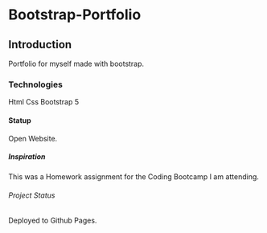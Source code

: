 # Bootstrap-Portfolio


## Introduction

Portfolio for myself made with bootstrap.

### Technologies
Html
Css
Bootstrap 5

#### Statup

Open Website.

##### Inspiration

This was a Homework assignment for the Coding Bootcamp I am attending. 

###### Project Status

Deployed to Github Pages.




